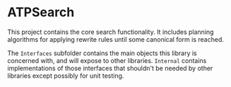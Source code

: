 # ATPSearch

This project contains the core search functionality. It includes planning algorithms for applying rewrite rules until some canonical form is reached.

The `Interfaces` subfolder contains the main objects this library is concerned with, and will expose to other libraries. `Internal` contains implementations of those interfaces that shouldn't be needed by other libraries except possibly for unit testing.